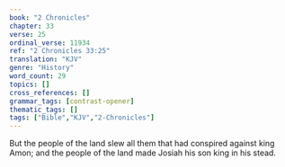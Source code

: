 ```yaml
---
book: "2 Chronicles"
chapter: 33
verse: 25
ordinal_verse: 11934
ref: "2 Chronicles 33:25"
translation: "KJV"
genre: "History"
word_count: 29
topics: []
cross_references: []
grammar_tags: [contrast-opener]
thematic_tags: []
tags: ["Bible","KJV","2-Chronicles"]
---
```

But the people of the land slew all them that had conspired against king Amon; and the people of the land made Josiah his son king in his stead.
